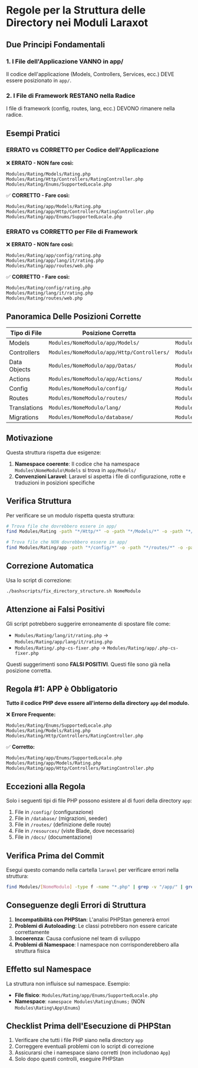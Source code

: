 # Regole per la Struttura delle Directory nei Moduli Laraxot <nome progetto>

## Due Principi Fondamentali

### 1. I File dell'Applicazione VANNO in app/
Il codice dell'applicazione (Models, Controllers, Services, ecc.) DEVE essere posizionato in `app/`.

### 2. I File di Framework RESTANO nella Radice
I file di framework (config, routes, lang, ecc.) DEVONO rimanere nella radice.

## Esempi Pratici

### ERRATO vs CORRETTO per Codice dell'Applicazione

❌ **ERRATO - NON fare così:**
```
Modules/Rating/Models/Rating.php
Modules/Rating/Http/Controllers/RatingController.php
Modules/Rating/Enums/SupportedLocale.php
```

✅ **CORRETTO - Fare così:**
```
Modules/Rating/app/Models/Rating.php
Modules/Rating/app/Http/Controllers/RatingController.php
Modules/Rating/app/Enums/SupportedLocale.php
```

### ERRATO vs CORRETTO per File di Framework

❌ **ERRATO - NON fare così:**
```
Modules/Rating/app/config/rating.php
Modules/Rating/app/lang/it/rating.php 
Modules/Rating/app/routes/web.php
```

✅ **CORRETTO - Fare così:**
```
Modules/Rating/config/rating.php
Modules/Rating/lang/it/rating.php
Modules/Rating/routes/web.php
```

## Panoramica Delle Posizioni Corrette

| Tipo di File | Posizione Corretta | Posizione Errata |
|--------------|-------------------|------------------|
| Models | `Modules/NomeModulo/app/Models/` | `Modules/NomeModulo/Models/` |
| Controllers | `Modules/NomeModulo/app/Http/Controllers/` | `Modules/NomeModulo/Http/Controllers/` |
| Data Objects | `Modules/NomeModulo/app/Datas/` | `Modules/NomeModulo/Datas/` |
| Actions | `Modules/NomeModulo/app/Actions/` | `Modules/NomeModulo/Actions/` |
| Config | `Modules/NomeModulo/config/` | `Modules/NomeModulo/app/config/` |
| Routes | `Modules/NomeModulo/routes/` | `Modules/NomeModulo/app/routes/` |
| Translations | `Modules/NomeModulo/lang/` | `Modules/NomeModulo/app/lang/` |
| Migrations | `Modules/NomeModulo/database/` | `Modules/NomeModulo/app/database/` |

## Motivazione

Questa struttura rispetta due esigenze:
1. **Namespace coerente**: Il codice che ha namespace `Modules\NomeModulo\Models` si trova in `app/Models/`
2. **Convenzioni Laravel**: Laravel si aspetta i file di configurazione, rotte e traduzioni in posizioni specifiche

## Verifica Struttura

Per verificare se un modulo rispetta questa struttura:

```bash
# Trova file che dovrebbero essere in app/
find Modules/Rating -path "*/Http/*" -o -path "*/Models/*" -o -path "*/Enums/*" | grep -v "/app/"

# Trova file che NON dovrebbero essere in app/
find Modules/Rating/app -path "*/config/*" -o -path "*/routes/*" -o -path "*/lang/*"
```

## Correzione Automatica

Usa lo script di correzione:

```bash
./bashscripts/fix_directory_structure.sh NomeModulo
```

## Attenzione ai Falsi Positivi

Gli script potrebbero suggerire erroneamente di spostare file come:
- `Modules/Rating/lang/it/rating.php` → `Modules/Rating/app/lang/it/rating.php`
- `Modules/Rating/.php-cs-fixer.php` → `Modules/Rating/app/.php-cs-fixer.php`

Questi suggerimenti sono **FALSI POSITIVI**. Questi file sono già nella posizione corretta.

## Regola #1: APP è Obbligatorio

**Tutto il codice PHP deve essere all'interno della directory `app` del modulo.**

❌ **Errore Frequente:**
```
Modules/Rating/Enums/SupportedLocale.php
Modules/Rating/Models/Rating.php
Modules/Rating/Http/Controllers/RatingController.php
```

✅ **Corretto:**
```
Modules/Rating/app/Enums/SupportedLocale.php
Modules/Rating/app/Models/Rating.php
Modules/Rating/app/Http/Controllers/RatingController.php
```

## Eccezioni alla Regola

Solo i seguenti tipi di file PHP possono esistere al di fuori della directory `app`:

1. File in `/config/` (configurazione)
2. File in `/database/` (migrazioni, seeder)
3. File in `/routes/` (definizione delle route)
4. File in `/resources/` (viste Blade, dove necessario)
5. File in `/docs/` (documentazione)

## Verifica Prima del Commit

Esegui questo comando nella cartella `laravel` per verificare errori nella struttura:

```bash
find Modules/[NomeModulo] -type f -name "*.php" | grep -v "/app/" | grep -v "/config/" | grep -v "/database/" | grep -v "/routes/" | grep -v "/resources/" | grep -v "/docs/"
```

## Conseguenze degli Errori di Struttura

1. **Incompatibilità con PHPStan**: L'analisi PHPStan genererà errori
2. **Problemi di Autoloading**: Le classi potrebbero non essere caricate correttamente
3. **Incoerenza**: Causa confusione nel team di sviluppo
4. **Problemi di Namespace**: I namespace non corrisponderebbero alla struttura fisica

## Effetto sul Namespace

La struttura non influisce sul namespace. Esempio:

- **File fisico**: `Modules/Rating/app/Enums/SupportedLocale.php`
- **Namespace**: `namespace Modules\Rating\Enums;` (NON `Modules\Rating\App\Enums`)

## Checklist Prima dell'Esecuzione di PHPStan

1. Verificare che tutti i file PHP siano nella directory `app`
2. Correggere eventuali problemi con lo script di correzione
3. Assicurarsi che i namespace siano corretti (non includonao `App`)
4. Solo dopo questi controlli, eseguire PHPStan 

